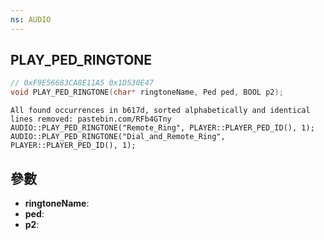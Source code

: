 ```yaml
---
ns: AUDIO
---
```

## PLAY_PED_RINGTONE

```c
// 0xF9E56683CA8E11A5 0x1D530E47
void PLAY_PED_RINGTONE(char* ringtoneName, Ped ped, BOOL p2);
```

```
All found occurrences in b617d, sorted alphabetically and identical lines removed: pastebin.com/RFb4GTny  
AUDIO::PLAY_PED_RINGTONE("Remote_Ring", PLAYER::PLAYER_PED_ID(), 1);  
AUDIO::PLAY_PED_RINGTONE("Dial_and_Remote_Ring", PLAYER::PLAYER_PED_ID(), 1);  
```

## 參數
* **ringtoneName**: 
* **ped**: 
* **p2**: 

